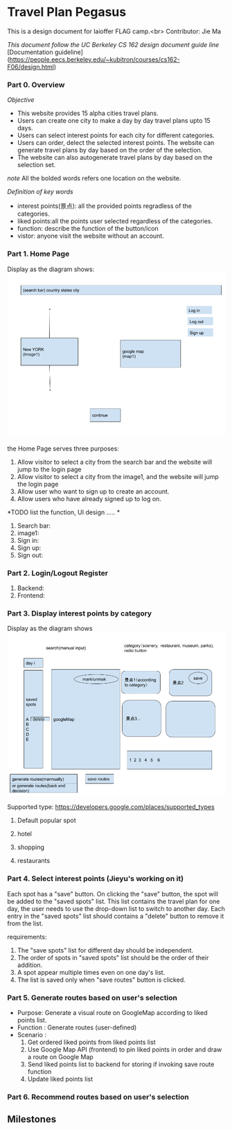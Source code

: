 # Travel Plan Pegasus 
This is a design document for laioffer FLAG camp.<br\>
Contributor: Jie Ma


*This document follow the UC Berkeley CS 162 design document guide line*
[Documentation guideline] 
(https://people.eecs.berkeley.edu/~kubitron/courses/cs162-F06/design.html) 



### Part 0. Overview 
*Objective*
- This website provides 15 alpha cities travel plans.
- Users can create one city to make a day by day travel plans upto 15 days. 
- Users can select interest points for each city for different categories. 
- Users can order, delect the selected interest points. The website can generate travel plans by day based on the order of the selection. 
- The website can also autogenerate travel plans by day based on the selection set. 

*note*
All the bolded words refers one location on the website. 


*Definition of key words*
- interest points(景点): all the provided points regradless of the categories. 
- liked points:all the points user selected regardless of the categories.
- function: describe the function of the button/icon
- vistor: anyone visit the website without an account. 

### Part 1. Home Page 
Display as the diagram shows:
![alt text](TravelPlannerHome.png)

the Home Page serves three purposes: 
1. Allow visitor to select a city from the search bar and the website will jump to the login page 
2. Allow visitor to select a city from the image1, and the website will jump the login page 
3. Allow user who want to sign up to create an account. 
4. Allow users who have already signed up to log on. 

*TODO list the function, UI design ..... *
1. Search bar: 
2. image1:
3. Sign in: 
4. Sign up:
5. Sign out: 

### Part 2. Login/Logout Register 
1. Backend: 
2. Frontend:

### Part 3. Display interest points by category
Display as the diagram shows
![alt text](TravelPlannCity1.png)

Supported type: 
https://developers.google.com/places/supported_types 
1. Default popular spot

2. hotel 

3. shopping

4. restaurants

### Part 4. Select interest points (Jieyu's working on it) 
Each spot has a "save" button. On clicking the "save" button, the spot will be added to the "saved spots" list. This list contains the travel plan for one day, the user needs to use the drop-down list to switch to another day. Each entry in the "saved spots" list should contains a "delete" button to remove it from the list.

requirements:

1. The "save spots" list for different day should be independent.
2. The order of spots in "saved spots" list should be the order of their addition.
3. A spot appear multiple times even on one day's list.
4. The list is saved only when "save routes" button is clicked.


### Part 5. Generate routes based on user's selection 
- Purpose:
  Generate a visual route on GoogleMap according to liked points list.
- Function :
  Generate routes (user-defined)
- Scenario :
  1. Get ordered liked points from liked points list
  2. Use Google Map API (frontend) to pin liked points in order and draw a route on Google Map
  3. Send liked points list to backend for storing if invoking save route function 
  4. Update liked points list
	
### Part 6. Recommend routes based on user's selection 

## Milestones



